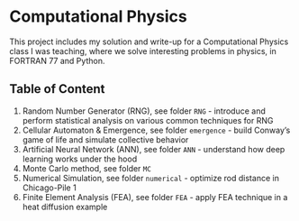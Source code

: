 # Computational Physics
This project includes my solution and write-up for a Computational Physics class I was teaching, where we solve interesting problems in physics, in FORTRAN 77 and Python. 

## Table of Content
1. Random Number Generator (RNG), see folder `RNG` - introduce and perform statistical analysis on various common techniques for RNG
2. Cellular Automaton & Emergence, see folder `emergence` - build Conway’s game of life and simulate collective behavior
3. Artificial Neural Network (ANN), see folder `ANN` - understand how deep learning works under the hood
4. Monte Carlo method, see folder `MC`
5. Numerical Simulation, see folder `numerical` - optimize rod distance in Chicago-Pile 1
6. Finite Element Analysis (FEA), see folder `FEA` - apply FEA technique in a heat diffusion example
